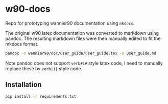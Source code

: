 # w90-docs

Repo for prototyping wannier90 documentation using `mkdocs`.

The original w90 latex documentation was converted to markdown using pandoc. The resulting markdown files were then manually edited to fit the mkdocs format.

```bash
pandoc -s wannier90/doc/user_guide/user_guide.tex -o user_guide.md
```

Note pandoc does not support `verb#1#` style latex code, I need to manually replace these by `verb|1|` style code.

## Installation

```bash
pip install -r requirements.txt
```
